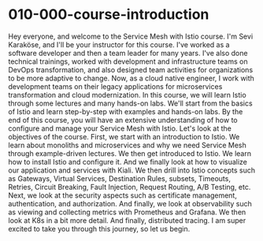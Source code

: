 # 010-000-course-introduction

 Hey everyone, and welcome to the Service Mesh with Istio course. I'm Sevi Karaköse, and I'll be your instructor for this course. I've worked as a software developer and then a team leader for many years. I've also done technical trainings, worked with development and infrastructure teams on DevOps transformation, and also designed team activities for organizations to be more adaptive to change. Now, as a cloud native engineer, I work with development teams on their legacy applications for microservices transformation and cloud modernization. In this course, we will learn Istio through some lectures and many hands-on labs. We'll start from the basics of Istio and learn step-by-step with examples and hands-on labs. By the end of this course, you will have an extensive understanding of how to configure and manage your Service Mesh with Istio. Let's look at the objectives of the course. First, we start with an introduction to Istio. We learn about monoliths and microservices and why we need Service Mesh through example-driven lectures. We then get introduced to Istio. We learn how to install Istio and configure it. And we finally look at how to visualize our application and services with Kiali. We then drill into Istio concepts such as Gateways, Virtual Services, Destination Rules, subsets, Timeouts, Retries, Circuit Breaking, Fault Injection, Request Routing, A/B Testing, etc. Next, we look at the security aspects such as certificate management, authentication, and authorization. And finally, we look at observability such as viewing and collecting metrics with Prometheus and Grafana. We then look at K8s in a bit more detail. And finally, distributed tracing. I am super excited to take you through this journey, so let us begin.